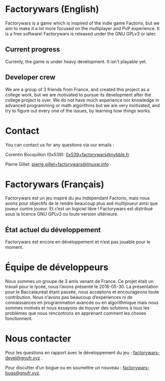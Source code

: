 # Factorywars (English) #

Factorywars is a game which is inspired of the indie game Factorio, but 
we aim to make it a lot more focused on the multiplayer and PvP 
experience. It is a free software! Factorywars is released under the
GNU GPLv3 or later.


## Current progress ##

Currenly, the game is under heavy development. It isn't playable yet.

## Developer crew ##

We are a group of 3 friends from France, and created this project as a 
college work, but we are motivated to pursue its development after the 
college project is over. We do not have much experience nor knowledge in
 advanced programming or math algorithms but we are very motivated, and 
try to figure out every one of the issues, by learning how things works.

# Contact #

You can contact us for any questions via our emails :

Corentin Bocquillon (0x539):
0x539+factorywars@nybble.fr

Pierre Gillet:
pierre.gillet+factorywars@linuxw.info

# Factorywars (Français) #

Factorywars est un jeu inspiré du jeu indépendant Factorio, mais nous avons pour
objectifs de le rendre beaucoup plus axé multijoueur ainsi que joueur
contre joueur.
Et c’est un logiciel libre ! Factorywars est distribué sous la licence GNU GPLv3
 ou toute version ultérieure.

## État actuel du développement ##

Factorywars est encore en développement et n’est pas jouable pour le moment.

# Équipe de développeurs #

Nous sommes un groupe de 3 amis venant de France. Ce projet était un travail
pour le lycée, nous l’avons présenté le 2016-05-30.
La présentation pour le Baccalauréat étant passée, nous acceptons et
encourageons toute contribution.
Nous n’avons pas beaucoup d’expériences ni de connaissances en programmation
avancée ou en algorithmique mais nous sommes motivés et nous essayons de
trouver des solutions à tous les problèmes que nous rencontrons en apprenant
comment les choses fonctionnent.

# Nous contacter #

Pour les questions en rapport avec le développement du jeu : 
[factorywars-devel@gnufr.xyz](http://lists.gnufr.xyz/listinfo/factorywars-devel)
.

Pour discutter d’un bogue ou en soumettre un nouveau : 
[factorywars-bugs@gnufr.xyz](http://lists.gnufr.xyz/listinfo/factorywars-bugs).

